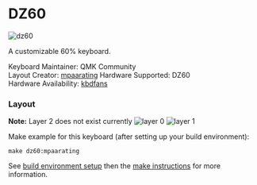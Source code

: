 # DZ60

![dz60](https://i.imgur.com/nVOX9Gb.jpg)

A customizable 60% keyboard.

Keyboard Maintainer: QMK Community  
Layout Creator: [mpaarating](https://github.com/mpaarating)
Hardware Supported: DZ60  
Hardware Availability: [kbdfans](https://kbdfans.myshopify.com/collections/pcb/products/dz60-60-pcb?variant=40971616717)

### Layout
**Note:** Layer 2 does not exist currently
![layer 0](https://i.imgur.com/uXFTNBs.png)
![layer 1](https://i.imgur.com/f7uTkDU.png)

Make example for this keyboard (after setting up your build environment):

    make dz60:mpaarating

See [build environment setup](https://docs.qmk.fm/#/getting_started_build_tools) then the [make instructions](https://docs.qmk.fm/#/getting_started_make_guide) for more information.
